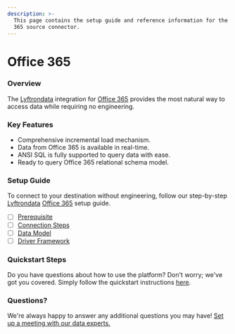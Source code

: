 ```yaml
---
description: >-
  This page contains the setup guide and reference information for the Office
  365 source connector.
---
```


# Office 365

### Overview

The [Lyftrondata](https://www.lyftrondata.com/) integration for [Office 365](None/) provides the most natural way to access data while requiring no engineering.

### Key Features

* Comprehensive incremental load mechanism.
* Data from Office 365 is available in real-time.
* ANSI SQL is fully supported to query data with ease.
* Ready to query Office 365 relational schema model.

### Setup Guide

To connect to your destination without engineering, follow our step-by-step [Lyftrondata](https://www.lyftrondata.com/) [Office 365](None/) setup guide.

* [ ] [Prerequisite](prerequisite.md)
* [ ] [Connection Steps](connection-steps.md)
* [ ] [Data Model](data-model/erd.md)
* [ ] [Driver Framework](driver-framework/)

### Quickstart Steps

Do you have questions about how to use the platform? Don't worry; we've got you covered. Simply follow the quickstart instructions [here](../../).

### Questions? <a href="#questions" id="questions"></a>

We're always happy to answer any additional questions you may have! [Set up a meeting with our data experts.](https://www.lyftrondata.com/book-a-meeting/)

